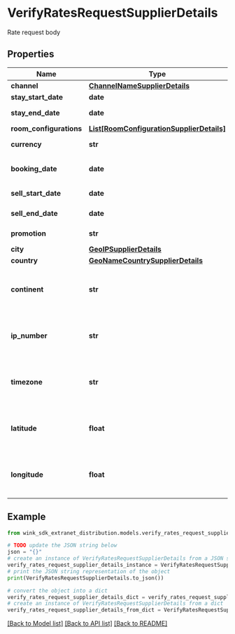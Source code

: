 # VerifyRatesRequestSupplierDetails

Rate request body

## Properties

Name | Type | Description | Notes
------------ | ------------- | ------------- | -------------
**channel** | [**ChannelNameSupplierDetails**](ChannelNameSupplierDetails.md) |  | 
**stay_start_date** | **date** | Arrival date | 
**stay_end_date** | **date** | Departure date | 
**room_configurations** | [**List[RoomConfigurationSupplierDetails]**](RoomConfigurationSupplierDetails.md) |  | 
**currency** | **str** | Display currency | 
**booking_date** | **date** | The booking start date | [optional] 
**sell_start_date** | **date** | The sell start date | [optional] 
**sell_end_date** | **date** | The sell end date | [optional] 
**promotion** | **str** | A promo code | [optional] 
**city** | [**GeoIPSupplierDetails**](GeoIPSupplierDetails.md) |  | [optional] 
**country** | [**GeoNameCountrySupplierDetails**](GeoNameCountrySupplierDetails.md) |  | [optional] 
**continent** | **str** | A booker coming from a specific continent | [optional] 
**ip_number** | **str** | A booker coming from a specific IP number | [optional] 
**timezone** | **str** | A booker coming from a specific timezone | [optional] 
**latitude** | **float** | A booker coming from a specific latitude | [optional] 
**longitude** | **float** | A booker coming from a specific longitude | [optional] 

## Example

```python
from wink_sdk_extranet_distribution.models.verify_rates_request_supplier_details import VerifyRatesRequestSupplierDetails

# TODO update the JSON string below
json = "{}"
# create an instance of VerifyRatesRequestSupplierDetails from a JSON string
verify_rates_request_supplier_details_instance = VerifyRatesRequestSupplierDetails.from_json(json)
# print the JSON string representation of the object
print(VerifyRatesRequestSupplierDetails.to_json())

# convert the object into a dict
verify_rates_request_supplier_details_dict = verify_rates_request_supplier_details_instance.to_dict()
# create an instance of VerifyRatesRequestSupplierDetails from a dict
verify_rates_request_supplier_details_from_dict = VerifyRatesRequestSupplierDetails.from_dict(verify_rates_request_supplier_details_dict)
```
[[Back to Model list]](../README.md#documentation-for-models) [[Back to API list]](../README.md#documentation-for-api-endpoints) [[Back to README]](../README.md)


